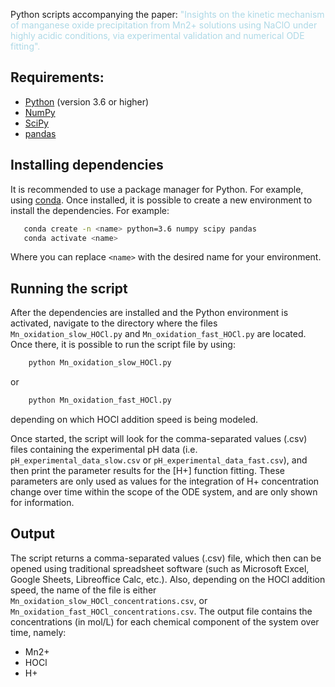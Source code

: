 
Python scripts accompanying the paper: <span style="color:lightblue">"Insights on the kinetic mechanism of manganese oxide precipitation from Mn2+ solutions using NaClO under highly acidic conditions, via experimental validation and numerical ODE fitting".</span>


## Requirements:

- [Python](https://www.python.org/) (version 3.6 or higher)
- [NumPy](https://numpy.org/)
- [SciPy](https://scipy.org/)
- [pandas](https://pandas.pydata.org/)

## Installing dependencies

It is recommended to use a package manager for Python. For example, using 
[conda](https://docs.conda.io/en/latest/#). Once installed, it is possible to
create a new environment to install the dependencies. For example:

```bash
   conda create -n <name> python=3.6 numpy scipy pandas
   conda activate <name>
```
Where you can replace `<name>` with the desired name for your environment.

## Running the script

After the dependencies are installed and the Python environment is activated,
navigate to the directory where the files `Mn_oxidation_slow_HOCl.py` and `Mn_oxidation_fast_HOCl.py`
are located. Once there, it is possible to run the script file by using:

```bash
    python Mn_oxidation_slow_HOCl.py
```
or
```bash
    python Mn_oxidation_fast_HOCl.py
```
depending on which HOCl addition speed is being modeled.

Once started, the script will look for the comma-separated values (.csv) files containing the experimental pH data (i.e. `pH_experimental_data_slow.csv` or `pH_experimental_data_fast.csv`), and then print the parameter results for the [H+] function fitting.
These parameters are only used as values for the integration of H+ concentration change over time
within the scope of the ODE system, and are only shown for information.

## Output

The script returns a comma-separated values (.csv) file, which then can be opened
using traditional spreadsheet software (such as Microsoft Excel, Google Sheets, 
Libreoffice Calc, etc.). Also, depending on the HOCl addition speed, the name of the file is
either `Mn_oxidation_slow_HOCl_concentrations.csv`, or `Mn_oxidation_fast_HOCl_concentrations.csv`.
The output file contains the concentrations (in mol/L) for each chemical component of the system over time,
namely:
- Mn2+ 
- HOCl
- H+